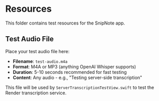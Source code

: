 # Resources

This folder contains test resources for the SnipNote app.

## Test Audio File

Place your test audio file here:
- **Filename**: `test-audio.m4a`
- **Format**: M4A or MP3 (anything OpenAI Whisper supports)
- **Duration**: 5-10 seconds recommended for fast testing
- **Content**: Any audio - e.g., "Testing server-side transcription"

This file will be used by `ServerTranscriptionTestView.swift` to test the Render transcription service.
